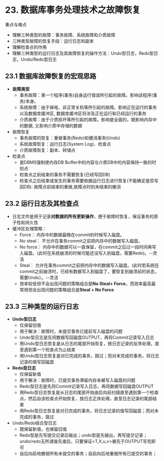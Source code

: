# 23. 数据库事务处理技术之故障恢复
重点与难点

- 理解三种类型的故障：事务故障、系统故障和介质故障
- 三种类型故障的恢复手段：运行日志和副本
- 理解检查点的作用
- 理解三种类型的运行日志及其故障恢复的操作方法：Undo型日志，Redo型日志，Undo/Redo型日志


## 23.1 数据库故障恢复的宏观思路
- **故障类型**
	- 事务故障：某一个程序(事务)自身运行错误所引起的故障。影响该程序(事务)本身。
	- 系统故障：由于掉电、非正常关机等所引起的故障。影响正在运行的事务以及数据库缓冲区, 数据库缓冲区将涉及正在运行和已经运行的事务
	- 介质故障：由于介质损坏等所引起的故障。影响是全面的，既影响内存中的数据, 又影响介质中存储的数据
- 故障恢复
	- 事务故障的恢复：重做事务(Redo)和撤消事务(Undo)
	- 系统故障恢复：运行日志(System Log)、检查点
	- 介质故障恢复：副本、转储点
- 检查点
	- 是DBMS强制使内存DB Buffer中的内容与介质DB中的内容保持一致的时刻点
	- 检查点之前结束的事务不需要恢复(已经写回DB)
	- 检查点之后结束或发生的事务需要依据运行日志进行恢复(不能确定是否写回DB): 故障点前结束的重做,故障点时刻未结束的撤消

## 23.2 运行日志及其检查点
- 日志文件是用于记录**对数据的所有更新操作**，便于故障时恢复，保证事务的原子性和持久性
- 缓冲区处理策略：
	- Force： 内存中的数据最晚在commit的时候写入磁盘。
	- No steal： 不允许在事务commit之前把内存中的数据写入磁盘。
	- No force： 内存中的数据可以一直保留，在commit之后过一段时间再写入磁盘。(此时在系统崩溃的时候可能还没写入到磁盘，需要Redo)。--灵活
 	- Steal： 允许在事务commit之前把内存中的数据写入磁盘。(此时若系统在commit之前崩溃时，已经有数据写入到磁盘了，要恢复到崩溃前的状态，需要Undo）。--灵活
 	- 效率较低但不会出现问题的策略组合是**No Steal+ Force**，而效率最高最常用但会出现问题的策略组合是**Steal + No Force**

## 23.3 三种类型的运行日志
- **Undo型日志**
	- 仅保留旧值
	- 用于解决：故障时，未提交事务已提前写入磁盘的问题
	- Undo型日志是先将数据写回磁盘OUTPUT，再将Commit记录写入日志
	- 用Undo型日志恢复是从日志的尾部开始恢复，按日志记录的反序处理，直至遇到第一个检查点为止结束
	- 用Undo型日志恢复是对已完成的事务，跳过；而对未完成的事务，将日志记录的值写回磁盘
- **Redo型日志**
	- 仅保留新值
	- 用于解决：故障时，已提交事务滞留内存未被写入磁盘的问题
	- Redo型日志是先将Commit记录写入日志，再将数据写回磁盘OUTPUT
	- 用Redo型日志恢复是从日志的尾部开始由后向前扫描直至遇到第一个检查点，然后自该检查点开始恢复，按日志正序处理，直至日志记录的尾部结束
	- 用Redo型日志恢复是对已完成的事务，将日志记录的值写回磁盘；而对未完成的事务，跳过
- Undo/Redo结合型日志
	- 既保留新值，也保留旧值
	- Redo型是先写提交记录后输出；undo型是先输出，再写提交记录；undo/redo无所谓谁先谁后，只要保证<T,X,u,v>被先于OUTPUT写完即可
	- 自后向前地撤销所有未提交的事务；自前向后地重做所有已提交的事务；

